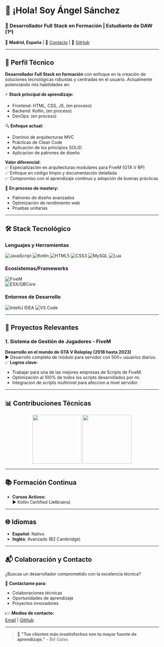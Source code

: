 # 👋 ¡Hola! Soy Ángel Sánchez 

### 🚀 **Desarrollador Full Stack en Formación** | **Estudiante de DAW (1º)**  
📍 **Madrid, España** | 📧 [Contacto](mailto:srangeldev@gmail.com) | 💼 [GitHub](https://github.com/SrAngelDev)  

---

## 📌 **Perfil Técnico**  
**Desarrollador Full Stack en formación** con enfoque en la creación de soluciones tecnológicas robustas y centradas en el usuario. Actualmente potenciando mis habilidades en:

⚡ **Stack principal de aprendizaje:**  
- Frontend: HTML, CSS, JS, (en proceso)
- Backend: Kotlin, (en proceso)
- DevOps: (en proceso)  

🔍 **Enfoque actual:**  
- Dominio de arquitecturas MVC
- Prácticas de Clean Code
- Aplicación de los principios SOLID
- Aplicacion de patrones de diseño
 
**Valor diferencial:**  
✅ Especialización en arquitecturas modulares para FiveM (GTA V RP)  
✅ Enfoque en código limpio y documentación detallada  
✅ Compromiso con el aprendizaje continuo y adopción de buenas prácticas 

🚧 **En proceso de mastery:**  
- Patrones de diseño avanzados  
- Optimización de rendimiento web
- Pruebas unitarias

---

## 🛠️ **Stack Tecnológico**  

### **Lenguajes y Herramientas**  
![JavaScript](https://img.shields.io/badge/JavaScript-Expert-F7DF1E?style=flat&logo=javascript&logoColor=black)
![Kotlin](https://img.shields.io/badge/Kotlin-Intermedio-7F52FF?style=flat&logo=kotlin&logoColor=white)
![HTML5](https://img.shields.io/badge/HTML5-Expert-E34F26?style=flat&logo=html5&logoColor=white)
![CSS3](https://img.shields.io/badge/CSS3-Expert-1572B6?style=flat&logo=css3&logoColor=white)
![MySQL](https://img.shields.io/badge/MySQL-Intermedio-4479A1?style=flat&logo=mysql&logoColor=white)
![Lua](https://img.shields.io/badge/Lua-Experto-2C2D72?style=flat&logo=lua&logoColor=white)

### **Ecosistemas/Frameworks**  
![FiveM](https://img.shields.io/badge/FiveM-Desarrollo_de_Scripts-8A2BE2?style=flat&logo=gta&logoColor=white)  
![ESX/QBCore](https://img.shields.io/badge/ESX/QBCore-Frameworks-0000CD?style=flat&logo=lua&logoColor=white)  

### **Entornos de Desarrollo**  
![IntelliJ IDEA](https://img.shields.io/badge/IntelliJ_IDEA-Full_Stack-000000?style=flat&logo=intellij-idea&logoColor=white)
![VS Code](https://img.shields.io/badge/VS_Code-Editor_Principal-007ACC?style=flat&logo=visual-studio-code&logoColor=white)

---

## 🌟 **Proyectos Relevantes**  

### 1. **Sistema de Gestión de Jugadores - FiveM**  
**Desarrollo en el mundo de GTA V Roleplay (2018 hasta 2023)**  
▶️ Desarrollo completo de módulo para servidor con 500+ usuarios diarios.  
✅ **Logros clave:**  
- Trabajar para una de las mejores empresas de Scripts de FiveM.  
- Optimización al 100% de todos los scripts desarrollados por mi.
- Integracion de scripts multinivel para afeccion a nivel servidor.  

---

## 📊 **Contribuciones Técnicas**  

<div align="center">
  <img height="160em" src="https://github-readme-stats.vercel.app/api?username=SrAngelDev&show_icons=true&theme=radical&hide_border=true&include_all_commits=true"/>
  <img height="160em" src="https://github-readme-stats.vercel.app/api/top-langs/?username=SrAngelDev&layout=compact&theme=radical&hide_border=true&exclude_repo=archive"/>
</div>

---

## 📚 **Formación Continua**  
- **Cursos Activos:**  
  ▶️ Kotlin Certified (Jetbrains) 

---

## 🌐 **Idiomas**  
- **Español**: Nativo   
- **Inglés**: Avanzado (B2 Cambridge)   

---

## 📬 **Colaboración y Contacto**  
¿Buscas un desarrollador comprometido con la excelencia técnica?  

📩 **Contáctame para:**  
- Colaboraciones técnicas  
- Oportunidades de aprendizaje  
- Proyectos innovadores  

👉 **Medios de contacto:**  
[Email](mailto:srangeldev@gmail.com) | [GitHub](https://github.com/SrAngelDev)  

---

> 🚀 **"Tus clientes más insatisfechos son tu mayor fuente de aprendizaje."** - Bill Gates  
